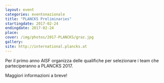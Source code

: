 ```yaml
---
layout: event
categories: eventonazionale
title: "PLANCKS Preliminaries"
startingdate: 2017-02-24
endingdate: 2017-02-24
place: 
cover: /img/photos/2017-PLANCKS/graz.jpg
gallery: 
site: http://international.plancks.at
---
```


Per il primo anno AISF organizza delle qualifiche per selezionare i team che parteciperanno a PLANCKS 2017.

Maggiori informazioni a breve!